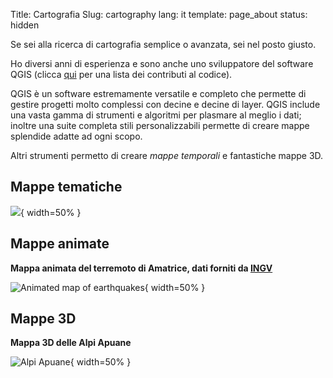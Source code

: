 Title: Cartografia
Slug: cartography
lang: it
template: page_about
status: hidden

Se sei alla ricerca di cartografia semplice o avanzata, sei nel posto giusto.

Ho diversi anni di esperienza e sono anche uno sviluppatore del software QGIS (clicca [qui](https://github.com/qgis/QGIS/commits?author=ghtmtt) per una lista dei contributi al codice).

QGIS è un software estremamente versatile e completo che permette di gestire progetti molto complessi con decine e decine di layer. QGIS include una vasta gamma di strumenti e algoritmi per plasmare al meglio i dati; inoltre una suite completa stili personalizzabili permette di creare mappe splendide adatte ad ogni scopo.

Altri strumenti permetto di creare *mappe temporali* e fantastiche mappe 3D.


## Mappe tematiche

![](/extras/ita_geo.png){ width=50% }

## Mappe animate

**Mappa animata del terremoto di Amatrice, dati forniti da [INGV](http://cnt.rm.ingv.it/)**

![Animated map of earthquakes](/extras/earthquakes_ita.gif){ width=50% }

## Mappe 3D

**Mappa 3D delle Alpi Apuane**

![Alpi Apuane](/extras/3dgif.gif){ width=50% }
